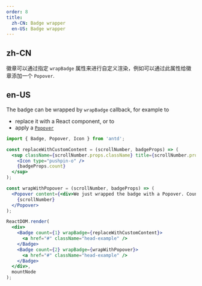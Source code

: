 ```yaml
---
order: 8
title:
  zh-CN: Badge wrapper
  en-US: Badge wrapper
---
```


## zh-CN

徽章可以通过指定 `wrapBadge` 属性来进行自定义渲染，例如可以通过此属性给徽章添加一个 `Popover`.

## en-US

The badge can be wrapped by `wrapBadge` callback, for example to

* replace it with a React component, or to
* apply a [`Popover`](/components/popover)

```jsx
import { Badge, Popover, Icon } from 'antd';

const replaceWithCustomContent = (scrollNumber, badgeProps) => (
  <sup className={scrollNumber.props.className} title={scrollNumber.props.title}>
    <Icon type="pushpin-o" />
    {badgeProps.count}
  </sup>
);

const wrapWithPopover = (scrollNumber, badgeProps) => (
  <Popover content={<div>We just wrapped the badge with a Popover. Count is {badgeProps.count}</div>}>
    {scrollNumber}
  </Popover>
);

ReactDOM.render(
  <div>
    <Badge count={1} wrapBadge={replaceWithCustomContent}>
      <a href="#" className="head-example" />
    </Badge>
    <Badge count={2} wrapBadge={wrapWithPopover}>
      <a href="#" className="head-example" />
    </Badge>
  </div>,
  mountNode
);
```
